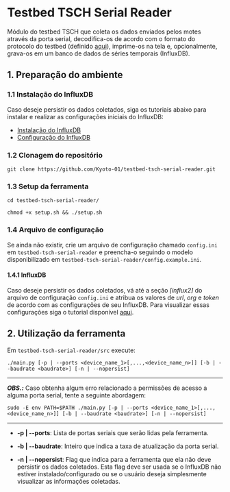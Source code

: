 # Testbed TSCH Serial Reader

Módulo do testbed TSCH que coleta os dados enviados pelos motes através da porta serial, decodifica-os de acordo com o formato do protocolo do testbed (definido [aqui](https://github.com/Kyoto-01/testbed-tsch-firmware#2-protocolo)), imprime-os na tela e, opcionalmente, grava-os em um banco de dados de séries temporais (InfluxDB).

## 1. Preparação do ambiente

### 1.1 Instalação do InfluxDB 
Caso deseje persistir os dados coletados, siga os tutoriais abaixo para instalar e realizar as configurações iniciais do InfluxDB:
* [Instalação do InfluxDB](https://github.com/Kyoto-01/testbed-tsch/blob/main/doc/howto/influxdb/start/install-influxdb.md)
* [Configuração do InfluxDB](https://github.com/Kyoto-01/testbed-tsch/blob/main/doc/howto/influxdb/start/setup-influxdb.md)

### 1.2 Clonagem do repositório

```
git clone https://github.com/Kyoto-01/testbed-tsch-serial-reader.git
```

### 1.3 Setup da ferramenta

```
cd testbed-tsch-serial-reader/
```

```
chmod +x setup.sh && ./setup.sh
```

### 1.4 Arquivo de configuração

Se ainda não existir, crie um arquivo de configuração chamado ```config.ini``` em ```testbed-tsch-serial-reader``` e preencha-o seguindo o modelo disponibilizado em ```testbed-tsch-serial-reader/config.example.ini```.

#### 1.4.1 InfluxDB
Caso deseje persistir os dados coletados, vá até a seção *\[influx2\]* do arquivo de configuração ```config.ini``` e atribua os valores de *url*, *org* e *token* de acordo com as configurações de seu InfluxDB. Para visualizar essas configurações siga o tutorial disponível [aqui](https://github.com/Kyoto-01/testbed-tsch/blob/main/doc/howto/influxdb/start/setup-influxdb.md).

## 2. Utilização da ferramenta

Em ```testbed-tsch-serial-reader/src``` execute:

```
./main.py [-p | --ports <device_name_1>[,...,<device_name_n>]] [-b | --baudrate <baudrate>] [-n | --nopersist]
```

---
**_OBS.:_** Caso obtenha algum erro relacionado a permissões de acesso a alguma porta serial, tente a seguinte abordagem:

```
sudo -E env PATH=$PATH ./main.py [-p | --ports <device_name_1>[,...,<device_name_n>]] [-b | --baudrate <baudrate>] [-n | --nopersist]
```
---

* **-p | --ports**: Lista de portas seriais que serão lidas pela ferramenta.

* **-b | --baudrate**: Inteiro que indica a taxa de atualização da porta serial.

* **-n | --nopersist**: Flag que indica para a ferramenta que ela não deve persistir os dados coletados. Esta flag deve ser usada se o InfluxDB não estiver instalado/configurado ou se o usuário deseja simplesmente visualizar as informações coletadas.
